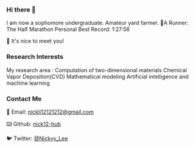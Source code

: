 ### Hi there 👋

I am now a sophomore undergraduate. 
Amateur yard farmer. 
🏃A Runner: 
The Half Marathon Personal Best Record: 1:27:56

👋 It's nice to meet you!

### Research Interests

My research area :
Computation of two-dimensional materials
Chemical Vapor Deposition(CVD)
Mathematical modeling
Artificial intelligence and machine learning

### Contact Me 
📧 Email: [nickli12121212@gmail.com](nickli12121212@gmail.com)

⌨️ Github: [nick12-hub](https://github.com/nick12-hub)

🐦 Twitter: [@Nickyy_Lee](https://twitter.com/Nickyy_Lee)

